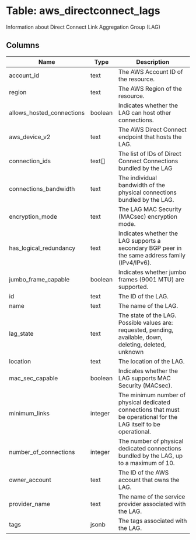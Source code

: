 
# Table: aws_directconnect_lags
Information about Direct Connect Link Aggregation Group (LAG)
## Columns
| Name        | Type           | Description  |
| ------------- | ------------- | -----  |
|account_id|text|The AWS Account ID of the resource.|
|region|text|The AWS Region of the resource.|
|allows_hosted_connections|boolean|Indicates whether the LAG can host other connections.|
|aws_device_v2|text|The AWS Direct Connect endpoint that hosts the LAG.|
|connection_ids|text[]|The list of IDs of Direct Connect Connections bundled by the LAG|
|connections_bandwidth|text|The individual bandwidth of the physical connections bundled by the LAG.|
|encryption_mode|text|The LAG MAC Security (MACsec) encryption mode.|
|has_logical_redundancy|text|Indicates whether the LAG supports a secondary BGP peer in the same address family (IPv4/IPv6).|
|jumbo_frame_capable|boolean|Indicates whether jumbo frames (9001 MTU) are supported.|
|id|text|The ID of the LAG.|
|name|text|The name of the LAG.|
|lag_state|text|The state of the LAG. Possible values are: requested, pending, available, down, deleting, deleted, unknown|
|location|text|The location of the LAG.|
|mac_sec_capable|boolean|Indicates whether the LAG supports MAC Security (MACsec).|
|minimum_links|integer|The minimum number of physical dedicated connections that must be operational for the LAG itself to be operational.|
|number_of_connections|integer|The number of physical dedicated connections bundled by the LAG, up to a maximum of 10.|
|owner_account|text|The ID of the AWS account that owns the LAG.|
|provider_name|text|The name of the service provider associated with the LAG.|
|tags|jsonb|The tags associated with the LAG.|
